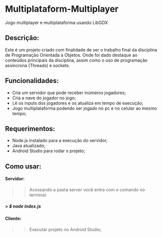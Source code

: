# Multiplataform-Multiplayer
Jogo multiplayer e multiplataforma usando LibGDX

## Descrição:
Este é um projeto criado com finalidade de ser o trabalho final da disciplina de Programação Orientada a Objetos. 
Onde foi dado destaque ao conteúdos principais da disciplina, assim como o uso de programação assíncrona (Threads) e sockets.

## Funcionalidades:
* Cria um servidor que pode receber inúmeros jogadores;
* Cria a nave do jogador no jogo;
* Lê os inputs dos jogadores e os atualiza em tempo de execução;
* Jogo multiplataforma podendo ser jogado no pc e no celular ao mesmo tempo;

## Requerimentos:
* Node.js instalado para a execução do servidor;
* Java atualizado;
* Android Studio para rodar o projeto;

## Como usar:
#### Servidor:
>> Acessando a pasta server você entra com o comando no terminal:
##### > $ node index.js

#### Cliente:
>> Executar projeto no Android Studio;
